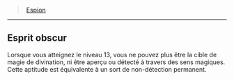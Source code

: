﻿---
!GenericItem
Id: rogue_spy_hd.md#esprit-obscur
ParentLink: rogue_spy_hd.md#espion
Name: Esprit obscur
ParentName: Espion
NameLevel: 2
Attributes: {}
---
> [Espion](hd_rogue_spy.md)

---

## Esprit obscur

Lorsque vous atteignez le niveau 13, vous ne pouvez plus être la cible de magie de divination, ni être aperçu ou détecté à travers des sens magiques. Cette aptitude est équivalente à un sort de non-détection permanent.

